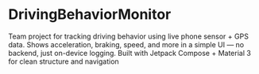 # DrivingBehaviorMonitor
Team project for tracking driving behavior using live phone sensor + GPS data. Shows acceleration, braking, speed, and more in a simple UI — no backend, just on-device logging. Built with Jetpack Compose + Material 3 for clean structure and navigation
